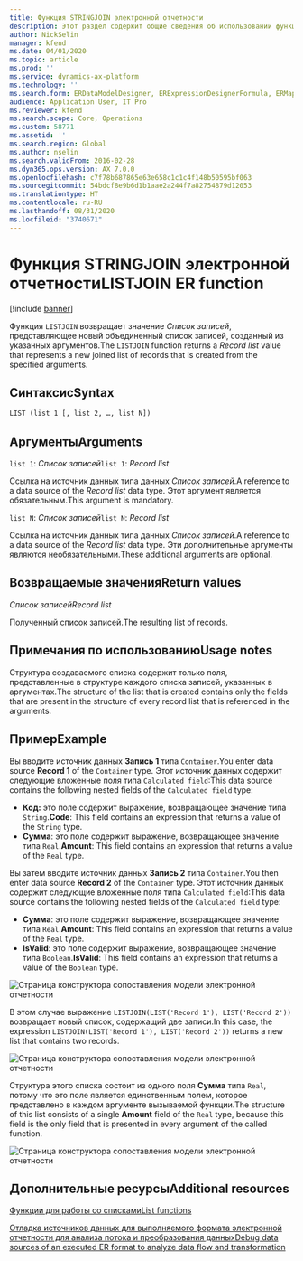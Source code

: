 ```yaml
---
title: Функция STRINGJOIN электронной отчетности
description: Этот раздел содержит общие сведения об использовании функции электронной отчетности LISTJOIN.
author: NickSelin
manager: kfend
ms.date: 04/01/2020
ms.topic: article
ms.prod: ''
ms.service: dynamics-ax-platform
ms.technology: ''
ms.search.form: ERDataModelDesigner, ERExpressionDesignerFormula, ERMappedFormatDesigner, ERModelMappingDesigner
audience: Application User, IT Pro
ms.reviewer: kfend
ms.search.scope: Core, Operations
ms.custom: 58771
ms.assetid: ''
ms.search.region: Global
ms.author: nselin
ms.search.validFrom: 2016-02-28
ms.dyn365.ops.version: AX 7.0.0
ms.openlocfilehash: c7f78b687865e63e658c1c1c4f148b50595bf063
ms.sourcegitcommit: 54bdcf8e9b6d1b1aae2a244f7a82754879d12053
ms.translationtype: HT
ms.contentlocale: ru-RU
ms.lasthandoff: 08/31/2020
ms.locfileid: "3740671"
---
```

# <a name=""></a><span data-ttu-id="c8045-103"><a name="LISTJOIN">Функция STRINGJOIN электронной отчетности</a></span><span class="sxs-lookup"><span data-stu-id="c8045-103"><a name="LISTJOIN">LISTJOIN ER function</a></span></span>

[!include [banner](../includes/banner.md)]

<span data-ttu-id="c8045-104">Функция `LISTJOIN` возвращает значение *Список записей*, представляющее новый объединенный список записей, созданный из указанных аргументов.</span><span class="sxs-lookup"><span data-stu-id="c8045-104">The `LISTJOIN` function returns a *Record list* value that represents a new joined list of records that is created from the specified arguments.</span></span>

## <a name="syntax"></a><span data-ttu-id="c8045-105">Синтаксис</span><span class="sxs-lookup"><span data-stu-id="c8045-105">Syntax</span></span>

```vb
LIST (list 1 [, list 2, …, list N])
```

## <a name="arguments"></a><span data-ttu-id="c8045-106">Аргументы</span><span class="sxs-lookup"><span data-stu-id="c8045-106">Arguments</span></span>

<span data-ttu-id="c8045-107">`list 1`: *Список записей*</span><span class="sxs-lookup"><span data-stu-id="c8045-107">`list 1`: *Record list*</span></span>

<span data-ttu-id="c8045-108">Ссылка на источник данных типа данных *Список записей*.</span><span class="sxs-lookup"><span data-stu-id="c8045-108">A reference to a data source of the *Record list* data type.</span></span> <span data-ttu-id="c8045-109">Этот аргумент является обязательным.</span><span class="sxs-lookup"><span data-stu-id="c8045-109">This argument is mandatory.</span></span>

<span data-ttu-id="c8045-110">`list N`: *Список записей*</span><span class="sxs-lookup"><span data-stu-id="c8045-110">`list N`: *Record list*</span></span>

<span data-ttu-id="c8045-111">Ссылка на источник данных типа данных *Список записей*.</span><span class="sxs-lookup"><span data-stu-id="c8045-111">A reference to a data source of the *Record list* data type.</span></span> <span data-ttu-id="c8045-112">Эти дополнительные аргументы являются необязательными.</span><span class="sxs-lookup"><span data-stu-id="c8045-112">These additional arguments are optional.</span></span>

## <a name="return-values"></a><span data-ttu-id="c8045-113">Возвращаемые значения</span><span class="sxs-lookup"><span data-stu-id="c8045-113">Return values</span></span>

<span data-ttu-id="c8045-114">*Список записей*</span><span class="sxs-lookup"><span data-stu-id="c8045-114">*Record list*</span></span>

<span data-ttu-id="c8045-115">Полученный список записей.</span><span class="sxs-lookup"><span data-stu-id="c8045-115">The resulting list of records.</span></span>

## <a name="usage-notes"></a><span data-ttu-id="c8045-116">Примечания по использованию</span><span class="sxs-lookup"><span data-stu-id="c8045-116">Usage notes</span></span>

<span data-ttu-id="c8045-117">Структура создаваемого списка содержит только поля, представленные в структуре каждого списка записей, указанных в аргументах.</span><span class="sxs-lookup"><span data-stu-id="c8045-117">The structure of the list that is created contains only the fields that are present in the structure of every record list that is referenced in the arguments.</span></span>

## <a name="example"></a><span data-ttu-id="c8045-118">Пример</span><span class="sxs-lookup"><span data-stu-id="c8045-118">Example</span></span>

<span data-ttu-id="c8045-119">Вы вводите источник данных **Запись 1** типа `Container`.</span><span class="sxs-lookup"><span data-stu-id="c8045-119">You enter data source **Record 1** of the `Container` type.</span></span> <span data-ttu-id="c8045-120">Этот источник данных содержит следующие вложенные поля типа `Calculated field`:</span><span class="sxs-lookup"><span data-stu-id="c8045-120">This data source contains the following nested fields of the `Calculated field` type:</span></span>

- <span data-ttu-id="c8045-121">**Код:** это поле содержит выражение, возвращающее значение типа `String`.</span><span class="sxs-lookup"><span data-stu-id="c8045-121">**Code**: This field contains an expression that returns a value of the `String` type.</span></span>
- <span data-ttu-id="c8045-122">**Сумма**: это поле содержит выражение, возвращающее значение типа `Real`.</span><span class="sxs-lookup"><span data-stu-id="c8045-122">**Amount**: This field contains an expression that returns a value of the `Real` type.</span></span>

<span data-ttu-id="c8045-123">Вы затем вводите источник данных **Запись 2** типа `Container`.</span><span class="sxs-lookup"><span data-stu-id="c8045-123">You then enter data source **Record 2** of the `Container` type.</span></span> <span data-ttu-id="c8045-124">Этот источник данных содержит следующие вложенные поля типа `Calculated field`:</span><span class="sxs-lookup"><span data-stu-id="c8045-124">This data source contains the following nested fields of the `Calculated field` type:</span></span>

- <span data-ttu-id="c8045-125">**Сумма**: это поле содержит выражение, возвращающее значение типа `Real`.</span><span class="sxs-lookup"><span data-stu-id="c8045-125">**Amount**: This field contains an expression that returns a value of the `Real` type.</span></span>
- <span data-ttu-id="c8045-126">**IsValid**: это поле содержит выражение, возвращающее значение типа `Boolean`.</span><span class="sxs-lookup"><span data-stu-id="c8045-126">**IsValid**: This field contains an expression that returns a value of the `Boolean` type.</span></span>

![Страница конструктора сопоставления модели электронной отчетности](./media/er-functions-list-listjoin-image1.gif)

<span data-ttu-id="c8045-128">В этом случае выражение `LISTJOIN(LIST('Record 1'), LIST('Record 2'))` возвращает новый список, содержащий две записи.</span><span class="sxs-lookup"><span data-stu-id="c8045-128">In this case, the expression `LISTJOIN(LIST('Record 1'), LIST('Record 2'))` returns a new list that contains two records.</span></span>

![Страница конструктора сопоставления модели электронной отчетности](./media/er-functions-list-listjoin-image2.gif)

<span data-ttu-id="c8045-130">Структура этого списка состоит из одного поля **Сумма** типа `Real`, потому что это поле является единственным полем, которое представлено в каждом аргументе вызываемой функции.</span><span class="sxs-lookup"><span data-stu-id="c8045-130">The structure of this list consists of a single **Amount** field of the `Real` type, because this field is the only field that is presented in every argument of the called function.</span></span>

![Страница конструктора сопоставления модели электронной отчетности](./media/er-functions-list-listjoin-image3.gif)

## <a name="additional-resources"></a><span data-ttu-id="c8045-132">Дополнительные ресурсы</span><span class="sxs-lookup"><span data-stu-id="c8045-132">Additional resources</span></span>

[<span data-ttu-id="c8045-133">Функции для работы со списками</span><span class="sxs-lookup"><span data-stu-id="c8045-133">List functions</span></span>](er-functions-category-list.md)

[<span data-ttu-id="c8045-134">Отладка источников данных для выполняемого формата электронной отчетности для анализа потока и преобразования данных</span><span class="sxs-lookup"><span data-stu-id="c8045-134">Debug data sources of an executed ER format to analyze data flow and transformation</span></span>](er-debug-data-sources.md)
